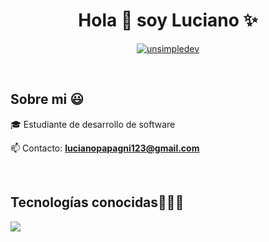 <h1 align="center">Hola 👋  soy Luciano ✨ </h1> 

<p align="center">
<a href="https://linkedin.com/in/luciano-papagni" target="blank"><img align="center" src="https://img.shields.io/badge/LinkedIn-0077B5?style=for-the-badge&logo=linkedin&logoColor=white" alt="unsimpledev"/></a>
  </p>
<br>
<h2>Sobre mi 😃</h2>
<!--Intro start-->

<p align="left">
🎓 Estudiante de desarrollo de software

📫 Contacto: **lucianopapagni123@gmail.com**
<!--Intro end-->
  </p>
<br>

<h2 >Tecnologías conocidas👨🏻‍💻</h2>
<!--tech stack icons-->
<p align="left">
  <a href="https://skillicons.dev">
    <img src="https://skillicons.dev/icons?i=flutter,py,css,html,js,nodejs,mysql,github,vscode,linux" />
  </a>
</p>
<br>    
<!--- stats (end) -->
